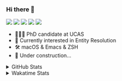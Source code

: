 ### Hi there 👋

[![](https://img.shields.io/badge/-Email-325180?logo=maildotru&logoColor=white&style=flat-square)](mailto:hi@wang.tianshu.me)
[![](https://img.shields.io/badge/-GitHub-black?logo=GitHub&style=flat-square)](https://github.com/tshu-w)
[![](https://img.shields.io/badge/-Telegram-26a5e4?labelColor=fafafa&logo=telegram&style=flat-square)](https://t.me/tshu_w) 
[![](https://img.shields.io/badge/-Twitter-1da1f2?logo=Twitter&logoColor=white&style=flat-square)](https://twitter.com/tshu_w)
[![](https://komarev.com/ghpvc/?username=tshu-w&color=blueviolet&style=flat-square)]()



- 🧑🏻‍🎓 PhD candidate at UCAS
- 🔭 Currently interested in Entity Resolution
- 🛠 macOS & Emacs & ZSH
- 🚧 Under construction...

<details>

<summary>GitHub Stats</summary>

![Tianshu's GitHub stats](https://github-readme-stats.vercel.app/api?username=tshu-w&show_icons=true&theme=buefy&count_private=true)
  
</details>


<details>
  <summary>Wakatime Stats</summary>

  Currently, files accessed by tramp cannot be tracked by wakatime, see https://github.com/wakatime/wakatime-mode/issues/27
  <br>
  
<!--START_SECTION:waka-->
![Code Time](http://img.shields.io/badge/Code%20Time-0%20secs-blue)

**I'm an Early 🐤** 

```text
🌞 Morning    53 commits     ███░░░░░░░░░░░░░░░░░░░░░░   15.14% 
🌆 Daytime    155 commits    ███████████░░░░░░░░░░░░░░   44.29% 
🌃 Evening    138 commits    █████████░░░░░░░░░░░░░░░░   39.43% 
🌙 Night      4 commits      ░░░░░░░░░░░░░░░░░░░░░░░░░   1.14%

```
📅 **I'm Most Productive on Monday** 

```text
Monday       91 commits     ██████░░░░░░░░░░░░░░░░░░░   26.0% 
Tuesday      52 commits     ███░░░░░░░░░░░░░░░░░░░░░░   14.86% 
Wednesday    44 commits     ███░░░░░░░░░░░░░░░░░░░░░░   12.57% 
Thursday     47 commits     ███░░░░░░░░░░░░░░░░░░░░░░   13.43% 
Friday       42 commits     ███░░░░░░░░░░░░░░░░░░░░░░   12.0% 
Saturday     42 commits     ███░░░░░░░░░░░░░░░░░░░░░░   12.0% 
Sunday       32 commits     ██░░░░░░░░░░░░░░░░░░░░░░░   9.14%

```


📊 **This Week I Spent My Time On** 

```text
💬 Programming Languages: 
sh                       2 hrs 29 mins       ███████████░░░░░░░░░░░░░░   44.75% 
Org                      1 hr 20 mins        ██████░░░░░░░░░░░░░░░░░░░   23.99% 
Python                   52 mins             ████░░░░░░░░░░░░░░░░░░░░░   15.67% 
Emacs Lisp               22 mins             █░░░░░░░░░░░░░░░░░░░░░░░░   6.71% 
Bash                     17 mins             █░░░░░░░░░░░░░░░░░░░░░░░░   5.13%

🔥 Editors: 
Emacs                    3 hrs 4 mins        █████████████░░░░░░░░░░░░   55.25% 
Zsh                      2 hrs 29 mins       ███████████░░░░░░░░░░░░░░   44.75%

🐱‍💻 Projects: 
Terminal                 2 hrs 9 mins        █████████░░░░░░░░░░░░░░░░   38.64% 
Unknown Project          1 hr 35 mins        ███████░░░░░░░░░░░░░░░░░░   28.49% 
pytorch-lightning        44 mins             ███░░░░░░░░░░░░░░░░░░░░░░   13.33% 
dotfiles                 25 mins             ██░░░░░░░░░░░░░░░░░░░░░░░   7.78% 
emacs                    18 mins             █░░░░░░░░░░░░░░░░░░░░░░░░   5.62%

💻 Operating System: 
Mac                      5 hrs 17 mins       ███████████████████████░░   95.12% 
Linux                    16 mins             █░░░░░░░░░░░░░░░░░░░░░░░░   4.88%

```

**I Mostly Code in Python** 

```text
Python                   9 repos             ██████████░░░░░░░░░░░░░░░   42.86% 
HTML                     2 repos             ██░░░░░░░░░░░░░░░░░░░░░░░   9.52% 
Emacs Lisp               2 repos             ██░░░░░░░░░░░░░░░░░░░░░░░   9.52% 
JavaScript               2 repos             ██░░░░░░░░░░░░░░░░░░░░░░░   9.52% 
TeX                      2 repos             ██░░░░░░░░░░░░░░░░░░░░░░░   9.52%

```



 Last Updated on 16/05/2022 08:07:00 UTC
<!--END_SECTION:waka-->
</details>
